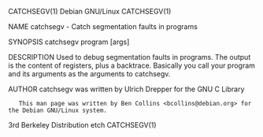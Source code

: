 CATCHSEGV(1)                                                                                   Debian GNU/Linux                                                                                  CATCHSEGV(1)

NAME
       catchsegv - Catch segmentation faults in programs

SYNOPSIS
       catchsegv program [args]

DESCRIPTION
       Used to debug segmentation faults in programs.  The output is the content of registers, plus a backtrace.  Basically you call your program and its arguments as the arguments to catchsegv.

AUTHOR
       catchsegv was written by Ulrich Drepper for the GNU C Library

       This man page was written by Ben Collins <bcollins@debian.org> for the Debian GNU/Linux system.

3rd Berkeley Distribution                                                                            etch                                                                                        CATCHSEGV(1)
